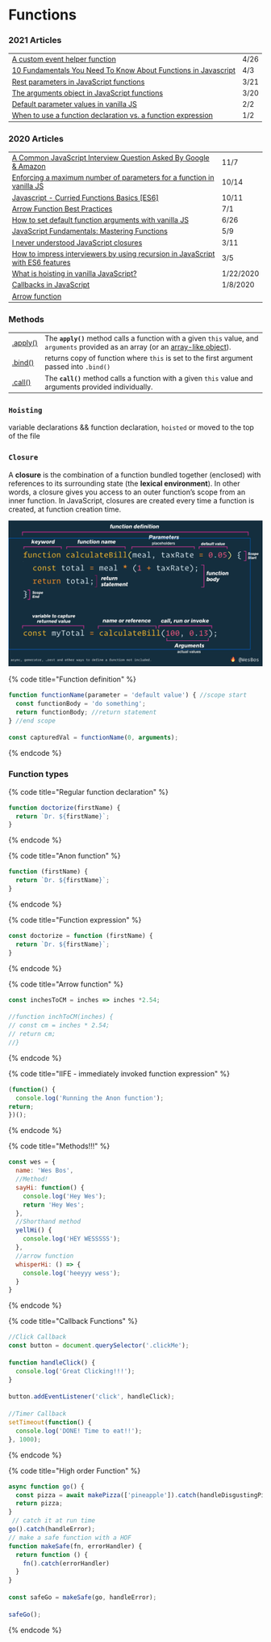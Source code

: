 # Functions

### 2021 Articles

|  |  |
| :--- | :--- |
| [A custom event helper function](https://gomakethings.com/a-custom-event-helper-function/) | 4/26 |
| [10 Fundamentals You Need To Know About Functions in Javascript](https://betterprogramming.pub/10-fundamentals-you-need-to-know-about-functions-in-javascript-8e74579b7a9a) | 4/3 |
| [Rest parameters in JavaScript functions](https://gomakethings.com/rest-parameters-in-javascript-functions/) | 3/21 |
| [The arguments object in JavaScript functions](https://gomakethings.com/the-arguments-object-in-javascript-functions/) | 3/20 |
| [Default parameter values in vanilla JS](https://gomakethings.com/default-parameter-values-in-vanilla-js/) | 2/2 |
| [When to use a function declaration vs. a function expression](https://medium.com/free-code-camp/when-to-use-a-function-declarations-vs-a-function-expression-70f15152a0a0) | 1/2 |

### 2020 Articles

|  |  |
| :--- | :--- |
| [A Common JavaScript Interview Question Asked By Google & Amazon](https://medium.com/javascript-in-plain-english/a-common-javascript-interview-question-asked-by-google-amazon-f18a260dabde) | 11/7 |
| [Enforcing a maximum number of parameters for a function in vanilla JS](https://gomakethings.com/enforcing-a-maximum-number-of-parameters-for-a-function-in-vanilla-js/) | 10/14 |
| [Javascript - Curried Functions Basics \[ES6\]](https://medium.com/dev-genius/javascript-curried-functions-basics-es6-4831394841b6) | 10/11 |
| [Arrow Function Best Practices](https://zellwk.com/blog/arrow-function-best-practices/?ck_subscriber_id=420572458) | 7/1 |
| [How to set default function arguments with vanilla JS](https://gomakethings.com/how-to-set-default-function-arguments-with-vanilla-js/?mc_cid=a7ea7d7fc6&mc_eid=[UNIQID]) | 6/26 |
| [JavaScript Fundamentals: Mastering Functions](https://itnext.io/javascript-fundamentals-mastering-functions-351594da10f5) | 5/9 |
| [I never understood JavaScript closures](http://pop.frontendweekly.co/ZZDFJ3?utm_campaign=Frontend%2BWeekly&utm_medium=email&utm_source=Frontend_Weekly_193) | 3/11 |
| [How to impress interviewers by using recursion in JavaScript with ES6 features](https://medium.com/free-code-camp/how-to-impress-interviewers-by-using-recursion-in-javascript-with-es6-features-a14c763110d7) | 3/5 |
| [What is hoisting in vanilla JavaScript?](https://gomakethings.com/what-is-hoisting-in-vanilla-javascript/?mc_cid=1303dffebc&mc_eid=e9174ba77f) | 1/22/2020 |
| [Callbacks in JavaScript](https://zellwk.com/blog/callbacks/?ck_subscriber_id=420572458) | 1/8/2020 |
| [Arrow function](https://developer.mozilla.org/en-US/docs/Web/JavaScript/Reference/Functions/Arrow_functions) |  |

### Methods

|  |  |
| :--- | :--- |
| [.apply\(\)](https://developer.mozilla.org/en-US/docs/Web/JavaScript/Reference/Global_Objects/Function/apply) | The **`apply()`** method calls a function with a given `this` value, and `arguments` provided as an array \(or an [array-like object](https://developer.mozilla.org/en-US/docs/Web/JavaScript/Guide/Indexed_collections#Working_with_array-like_objects)\).  |
| [.bind\(\)](https://developer.mozilla.org/en-US/docs/Web/JavaScript/Reference/Global_Objects/Function/bind) | returns copy of function where `this` is set to the first argument passed into `.bind()` |
| [.call\(\)](https://developer.mozilla.org/en-US/docs/Web/JavaScript/Reference/Global_Objects/Function/call) | The **`call()`** method calls a function with a given `this` value and arguments provided individually. |

### `Hoisting` 

variable declarations  && function declaration, `hoisted` or moved to the top of the file

### `Closure`

A **closure** is the combination of a function bundled together \(enclosed\) with references to its surrounding state \(the **lexical environment**\). In other words, a closure gives you access to an outer function’s scope from an inner function. In JavaScript, closures are created every time a function is created, at function creation time.

![](../.gitbook/assets/screen-shot-2019-12-16-at-11.20.52-am.png)

{% code title="Function definition" %}
```javascript
function functionName(parameter = 'default value') { //scope start
  const functionBody = 'do something';
  return functionBody; //return statement
} //end scope

const capturedVal = functionName(0, arguments);
```
{% endcode %}

### Function types

{% code title="Regular function declaration" %}
```javascript
function doctorize(firstName) {
  return `Dr. ${firstName}`;
}
```
{% endcode %}

{% code title="Anon function" %}
```javascript
function (firstName) {
  return `Dr. ${firstName}`;
}
```
{% endcode %}

{% code title="Function expression" %}
```javascript
const doctorize = function (firstName) {
  return `Dr. ${firstName}`;
}
```
{% endcode %}

{% code title="Arrow function" %}
```javascript
const inchesToCM = inches => inches *2.54;

//function inchToCM(inches) {
// const cm = inches * 2.54;
// return cm;
//}
```
{% endcode %}

{% code title="IIFE - immediately invoked function expression" %}
```javascript
(function() {
  console.log('Running the Anon function');
return;
})();
```
{% endcode %}

{% code title="Methods!!!" %}
```javascript
const wes = {
  name: 'Wes Bos',
  //Method!
  sayHi: function() {
    console.log('Hey Wes');
    return 'Hey Wes';
  },
  //Shorthand method
  yellHi() {
    console.log('HEY WESSSSS');
  },
  //arrow function
  whisperHi: () => {
    console.log('heeyyy wess');
  }
}
```
{% endcode %}

{% code title="Callback Functions" %}
```javascript
//Click Callback
const button = document.querySelector('.clickMe');

function handleClick() {
  console.log('Great Clicking!!!');
}

button.addEventListener('click', handleClick);

//Timer Callback
setTimeout(function() {
  console.log('DONE! Time to eat!!');
}, 1000);
```
{% endcode %}

{% code title="High order Function" %}
```javascript
async function go() {
  const pizza = await makePizza(['pineapple']).catch(handleDisgustingPizza);
  return pizza;
}
 // catch it at run time
go().catch(handleError);
// make a safe function with a HOF
function makeSafe(fn, errorHandler) {
  return function () {
    fn().catch(errorHandler)
  }
}

const safeGo = makeSafe(go, handleError);

safeGo();
```
{% endcode %}

